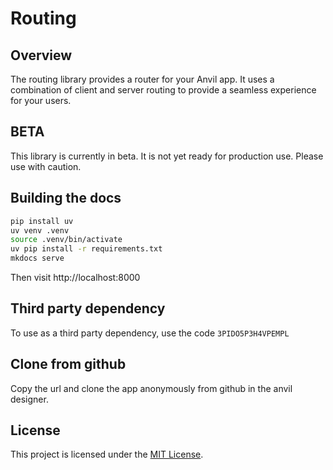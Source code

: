 # Routing

## Overview

The routing library provides a router for your Anvil app. It uses a combination of client and server routing to provide a seamless experience for your users.

## BETA

This library is currently in beta. It is not yet ready for production use. Please use with caution.

## Building the docs

```bash
pip install uv
uv venv .venv
source .venv/bin/activate
uv pip install -r requirements.txt
mkdocs serve
```

Then visit http://localhost:8000

## Third party dependency

To use as a third party dependency, use the code `3PIDO5P3H4VPEMPL`

## Clone from github

Copy the url and clone the app anonymously from github in the anvil designer.

## License

This project is licensed under the [MIT License](LICENSE).
